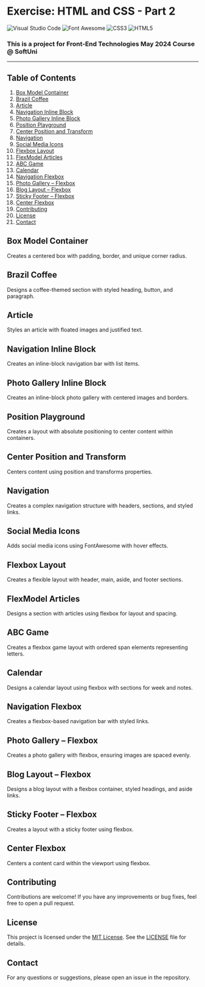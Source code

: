 # Exercise: HTML and CSS - Part 2

![Visual Studio Code](https://img.shields.io/badge/Visual_Studio_Code-0078D4?style=for-the-badge&logo=visual%20studio%20code&logoColor=white)
![Font Awesome](https://img.shields.io/badge/Font_Awesome-339AF0?style=for-the-badge&logo=fontawesome&logoColor=white)
![CSS3](https://img.shields.io/badge/CSS3-1572B6?style=for-the-badge&logo=css3&logoColor=white)
![HTML5](https://img.shields.io/badge/HTML5-E34F26?style=for-the-badge&logo=html5&logoColor=white)
### This is a project for Front-End Technologies May 2024 Course @ SoftUni
---
## Table of Contents
1. [Box Model Container](#box-model-container)
2. [Brazil Coffee](#brazil-coffee)
3. [Article](#article)
4. [Navigation Inline Block](#navigation-inline-block)
5. [Photo Gallery Inline Block](#photo-gallery-inline-block)
6. [Position Playground](#position-playground)
7. [Center Position and Transform](#center-position-and-transform)
8. [Navigation](#navigation)
9. [Social Media Icons](#social-media-icons)
10. [Flexbox Layout](#flexbox-layout)
11. [FlexModel Articles](#flexmodel-articles)
12. [ABC Game](#abc-game)
13. [Calendar](#calendar)
14. [Navigation Flexbox](#1navigation-flexbox)
15. [Photo Gallery – Flexbox](#photo-gallery-–-flexbox)
16. [Blog Layout – Flexbox](#blog-layout-–-flexbox)
17. [Sticky Footer – Flexbox](#sticky-footer-–-flexbox)
18. [Center Flexbox](#center-flexbox)
19. [Contributing](#Contributing)
20. [License](#License)
21. [Contact](#Contact)

## Box Model Container
Creates a centered box with padding, border, and unique corner radius.

## Brazil Coffee
Designs a coffee-themed section with styled heading, button, and paragraph.

## Article
Styles an article with floated images and justified text. 

## Navigation Inline Block
Creates an inline-block navigation bar with list items.

## Photo Gallery Inline Block
Creates an inline-block photo gallery with centered images and borders.

## Position Playground
Creates a layout with absolute positioning to center content within containers.

## Center Position and Transform
Centers content using position and transforms properties.

## Navigation
Creates a complex navigation structure with headers, sections, and styled links.

## Social Media Icons
Adds social media icons using FontAwesome with hover effects.

## Flexbox Layout
Creates a flexible layout with header, main, aside, and footer sections.

## FlexModel Articles
Designs a section with articles using flexbox for layout and spacing.

## ABC Game
Creates a flexbox game layout with ordered span elements representing letters.

## Calendar
Designs a calendar layout using flexbox with sections for week and notes.

## Navigation Flexbox
Creates a flexbox-based navigation bar with styled links.

## Photo Gallery – Flexbox
Creates a photo gallery with flexbox, ensuring images are spaced evenly.

## Blog Layout – Flexbox
Designs a blog layout with a flexbox container, styled headings, and aside links.

## Sticky Footer – Flexbox
Creates a layout with a sticky footer using flexbox.

## Center Flexbox
Centers a content card within the viewport using flexbox.

## Contributing
Contributions are welcome! If you have any improvements or bug fixes, feel free to open a pull request.

## License
This project is licensed under the [MIT License](LICENSE). See the [LICENSE](LICENSE) file for details.

## Contact
For any questions or suggestions, please open an issue in the repository.
